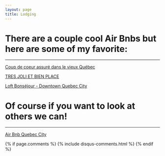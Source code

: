 ```yaml
---
layout: page
title: Lodging
---
```



# There are a couple cool Air Bnbs but here are some of my favorite:

------

[Coup de coeur assuré dans le vieux Québec](https://www.airbnb.com/rooms/19751360?location=Qu%C3%A9bec%20City%2C%20QC%2C%20Canada&adults=2&children=0&infants=0&guests=2&check_in=2018-06-27&check_out=2018-07-01)

[TRES JOLI ET BIEN PLACE](https://www.airbnb.com/rooms/16871549?location=Qu%C3%A9bec%20City%2C%20QC%2C%20Canada&adults=2&children=0&infants=0&guests=2&check_in=2018-06-27&check_out=2018-07-01&s=2MF9I7js)

[Loft Bonséjour - Downtown Quebec City](https://www.airbnb.com/rooms/18095025?location=Qu%C3%A9bec%20City%2C%20QC%2C%20Canada&adults=2&children=0&infants=0&guests=2&check_in=2018-06-27&check_out=2018-07-01&s=-yIa_6m0)


# Of course if you want to look at others we can!
-----

[Air Bnb Quebec City](https://www.airbnb.com/s/Qu%C3%A9bec-City--QC--Canada/homes?checkin=2018-06-27&checkout=2018-07-01&adults=2&children=0&infants=0&guests=2&source=mob&sem_keywords=air%20bnb&allow_override%5B%5D=&ne_lat=46.82692077253123&ne_lng=-71.19679074980172&sw_lat=46.800328332738495&sw_lng=-71.23026471830758&zoom=14&search_by_map=true&superhost=true&s_tag=-yIa_6m0)


{% if page.comments %}
  {% include disqus-comments.html %}
{% endif %}

